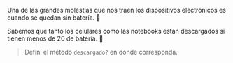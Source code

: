 Una de las grandes molestias que nos traen los dispositivos electrónicos es cuando se quedan sin batería. :battery:

Sabemos que tanto los celulares como las notebooks están descargados si tienen menos de 20 de batería. :electric_plug:

> Definí el método `descargado?` en donde corresponda. 